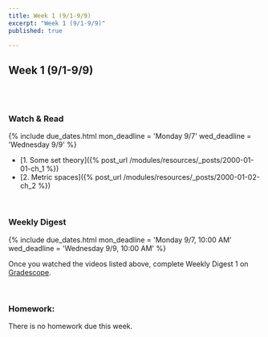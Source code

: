 ```yaml
---
title: Week 1 (9/1-9/9)
excerpt: "Week 1 (9/1-9/9)"
published: true

---
```


## Week 1 (9/1-9/9)

<br/>
<br/>


### Watch & Read

{% include due_dates.html
mon_deadline = 'Monday 9/7'
wed_deadline = 'Wednesday 9/9'
%}



* [1. Some set theory]({% post_url /modules/resources/_posts/2000-01-01-ch_1 %})
* [2. Metric spaces]({% post_url /modules/resources/_posts/2000-01-02-ch_2 %})

<br/>

### Weekly Digest

{% include due_dates.html
mon_deadline = 'Monday 9/7, 10:00 AM'
wed_deadline = 'Wednesday 9/9, 10:00 AM'
%}

Once you watched the videos listed above, complete Weekly Digest 1 on [Gradescope](https://www.gradescope.com).

<br/>

### Homework:

There is no homework due this week.
